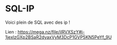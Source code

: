 # SQL-IP
Voici plein de SQL avec des ip !

Lien : https://mega.nz/file/ilRVXSzY#i-1jexlzGXp2BSaR2dyaxVyM3DcP1GVP5KN5PeYf_9U
